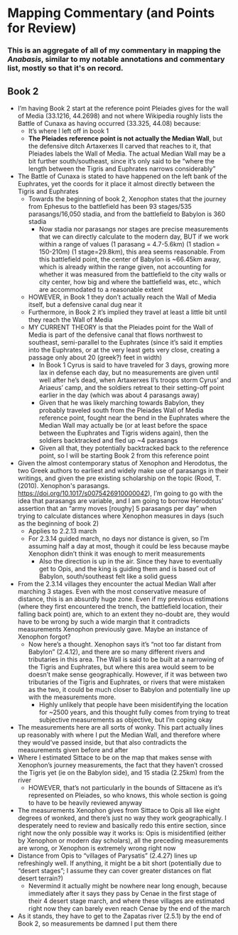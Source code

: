 # Mapping Commentary (and Points for Review)
### This is an aggregate of all of my commentary in mapping the _Anabasis_, similar to my notable annotations and commentary list, mostly so that it's on record.

## Book 2
* I’m having Book 2 start at the reference point Pleiades gives for the wall of Media (33.1216, 44.2698) and not where Wikipedia roughly lists the Battle of Cunaxa as having occurred (33.325, 44.08) because:
    * It’s where I left off in book 1
    * **The Pleiades reference point is not actually the Median Wall**, but the defensive ditch Artaxerxes II carved that reaches to it, that Pleiades labels the Wall of Media. The actual Median Wall may be a bit further south/southeast, since it’s only said to be “where the length between the Tigris and Euphrates narrows considerably”
* The Battle of Cunaxa is stated to have happened on the left bank of the Euphrates, yet the coords for it place it almost directly between the Tigris and Euphrates
    * Towards the beginning of book 2, Xenophon states that the journey from Ephesus to the battlefield  has been 93 stages/535 parasangs/16,050 stadia, and from the battlefield to Babylon is 360 stadia
        * Now stadia nor parasangs nor stages are precise measurements that we can directly calculate to the modern day, BUT if we work within a range of values (1 parasang = 4.7-5.6km) (1 stadion = 150-210m) (1 stage=29.8km), this area seems reasonable. From this battlefield point, the center of Babylon is ~66.45km away, which is already within the range given, not accounting for whether it was measured from the battlefield to the city walls or city center, how big and where the battlefield was, etc., which are accommodated to a reasonable extent
    * HOWEVER, in Book 1 they don’t actually reach the Wall of Media itself, but a defensive canal dug near it
    * Furthermore, in Book 2 it’s implied they travel at least a little bit until they reach the Wall of Media
    * MY CURRENT THEORY is that the Pleiades point for the Wall of Media is part of the defensive canal that flows northwest to southeast, semi-parallel to the Euphrates (since it’s said it empties into the Euphrates, or at the very least gets very close, creating a passage only about 20 (greek?) feet in width) 
        * In Book 1 Cyrus is said to have traveled for 3 days, growing more lax in defense each day, but no measurements are given until well after he’s dead, when Artaxerxes II’s troops storm Cyrus’ and Ariaeus’ camp, and the soldiers retreat to their setting-off point earlier in the day (which was about 4 parasangs away)
        * Given that he was likely marching towards Babylon, they probably traveled south from the Pleiades Wall of Media reference point, fought near the bend in the Euphrates where the Median Wall may actually be (or at least before the space between the Euphrates and Tigris widens again), then the soldiers backtracked and fled up ~4 parasangs
         * Given all that, they potentially backtracked back to the reference point, so I will be starting Book 2 from this reference point
* Given the almost contemporary status of Xenophon and Herodotus, the two Greek authors to earliest and widely make use of parasangs in their writings, and given the pre existing scholarship on the topic (Rood, T. (2010). Xenophon's parasangs. https://doi.org/10.1017/s0075426910000042), I’m going to go with the idea that parasangs are variable, and I am going to borrow Herodotus’ assertion that an “army moves [roughy] 5 parasangs per day” when trying to calculate distances where Xenophon measures in days (such as the beginning of book 2)
    * Applies to 2.2.13 march
    * For 2.3.14 guided march, no days nor distance is given, so I’m assuming half a day at most, though it could be less because maybe Xenophon didn’t think it was enough to merit measurements
        * Also the direction is up in the air. Since they have to eventually get to Opis, and the king is guiding them and is based out of Babylon, south/southeast felt like a solid guess
* From the 2.3.14 villages they encounter the actual Median Wall after marching 3 stages. Even with the most conservative measure of distance, this is an absurdly huge zone. Even if my previous estimations (where they first encountered the trench, the battlefield location, their falling back point) are, which to an extent they no-doubt are, they would have to be wrong by such a wide margin that it contradicts measurements Xenophon previously gave. Maybe an instance of Xenophon forgot?
    * Now here’s a thought. Xenophon says it’s “not too far distant from Babylon” (2.4.12), and there are so many different rivers and tributaries in this area. The Wall is said to be built at a narrowing of the Tigris and Euphrates, but where this area would seem to be doesn’t make sense geographically. However, if it was between two tributaries of the Tigris and Euphrates, or rivers that were mistaken as the two, it could be much closer to Babylon and potentially line up with the measurements more.
        * Highly unlikely that people have been misidentifying the location for ~2500 years, and this thought fully comes from trying to treat subjective measurements as objective, but I’m coping okay
* The measurements here are all sorts of wonky. This part actually lines up reasonably with where I put the Median Wall, and therefore where they would’ve passed inside, but that also contradicts the measurements given before and after
* Where I estimated Sittace to be on the map that makes sense with Xenophon’s journey measurements, the fact that they haven’t crossed the Tigris yet (ie on the Babylon side), and 15 stadia (2.25km) from the river
    * HOWEVER, that’s not particularly in the bounds of Sittacene as it’s represented on Pleiades, so who knows, this whole section is going to have to be heavily reviewed anyway
* The measurements Xenophon gives from Sittace to Opis all like eight degrees of wonked, and there’s just no way they work geographically. I desperately need to review and basically redo this entire section, since right now the only possible way it works is: Opis is misidentified (either by Xenophon or modern day scholars), all the preceding measurements are wrong, or Xenophon is extremely wrong right now
* Distance from Opis to “villages of Parysatis” (2.4.27) lines up refreshingly well. If anything, it might be a bit short (potentially due to “desert stages”; I assume they can cover greater distances on flat desert terrain?)
    * Nevermind it actually might be nowhere near long enough, because immediately after it says they pass by Cenae in the first stage of their 4 desert stage march, and where these villages are estimated right now they can barely even reach Cenae by the end of the march
* As it stands, they have to get to the Zapatas river (2.5.1) by the end of Book 2, so measurements be damned I put them there
